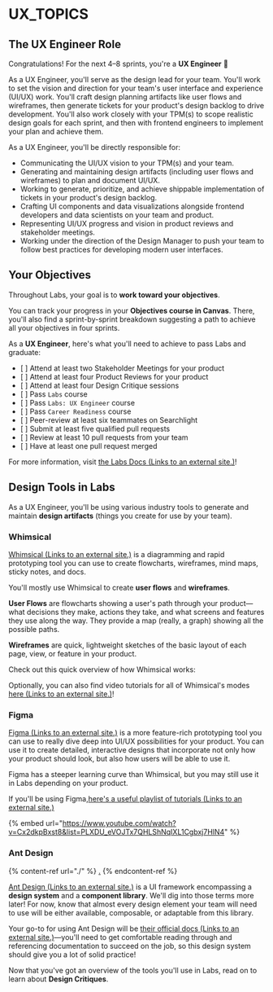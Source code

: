 # UX_TOPICS



## The UX Engineer Role

Congratulations! For the next 4–8 sprints, you're a **UX Engineer** 🎉

As a UX Engineer, you'll serve as the design lead for your team. You'll work to set the vision and direction for your team's user interface and experience (UI/UX) work. You'll craft design planning artifacts like user flows and wireframes, then generate tickets for your product's design backlog to drive development. You'll also work closely with your TPM(s) to scope realistic design goals for each sprint, and then with frontend engineers to implement your plan and achieve them.

As a UX Engineer, you'll be directly responsible for:

* Communicating the UI/UX vision to your TPM(s) and your team.
* Generating and maintaining design artifacts (including user flows and wireframes) to plan and document UI/UX.
* Working to generate, prioritize, and achieve shippable implementation of tickets in your product's design backlog.
* Crafting UI components and data visualizations alongside frontend developers and data scientists on your team and product.
* Representing UI/UX progress and vision in product reviews and stakeholder meetings.
* Working under the direction of the Design Manager to push your team to follow best practices for developing modern user interfaces.

## Your Objectives

Throughout Labs, your goal is to **work toward your objectives**.

You can track your progress in your **Objectives course in Canvas**. There, you'll also find a sprint-by-sprint breakdown suggesting a path to achieve all your objectives in four sprints.

As a **UX Engineer**, here's what you'll need to achieve to pass Labs and graduate:

* \[ ] Attend at least two Stakeholder Meetings for your product
* \[ ] Attend at least four Product Reviews for your product
* \[ ] Attend at least four Design Critique sessions
* \[ ] Pass `Labs` course
* \[ ] Pass `Labs: UX Engineer` course
* \[ ] Pass `Career Readiness` course
* \[ ] Peer-review at least six teammates on Searchlight
* \[ ] Submit at least five qualified pull requests
* \[ ] Review at least 10 pull requests from your team
* \[ ] Have at least one pull request merged

For more information, visit [the Labs Docs (Links to an external site.)](https://docs.labs.lambdaschool.com)!



## Design Tools in Labs

As a UX Engineer, you'll be using various industry tools to generate and maintain **design artifacts** (things you create for use by your team).

### Whimsical

[Whimsical (Links to an external site.)](https://whimsical.com) is a diagramming and rapid prototyping tool you can use to create flowcharts, wireframes, mind maps, sticky notes, and docs.

You'll mostly use Whimsical to create **user flows** and **wireframes**.

**User Flows** are flowcharts showing a user's path through your product—what decisions they make, actions they take, and what screens and features they use along the way. They provide a map (really, a graph) showing all the possible paths.

**Wireframes** are quick, lightweight sketches of the basic layout of each page, view, or feature in your product.

Check out this quick overview of how Whimsical works:

Optionally, you can also find video tutorials for all of Whimsical's modes [here (Links to an external site.)](https://whimsical.com/whimsical-video-tutorials-Log31dDEDGwf65tBPf24fp)!

### Figma

[Figma (Links to an external site.)](https://www.figma.com) is a more feature-rich prototyping tool you can use to really dive deep into UI/UX possibilities for your product. You can use it to create detailed, interactive designs that incorporate not only how your product should look, but also how users will be able to use it.

Figma has a steeper learning curve than Whimsical, but you may still use it in Labs depending on your product.

If you'll be using Figma,[here's a useful playlist of tutorials (Links to an external site.)](https://www.youtube.com/watch?v=Cx2dkpBxst8\&list=PLXDU_eVOJTx7QHLShNqIXL1Cgbxj7HlN4)



{% embed url="https://www.youtube.com/watch?v=Cx2dkpBxst8&list=PLXDU_eVOJTx7QHLShNqIXL1Cgbxj7HlN4" %}





### Ant Design

{% content-ref url="./" %}
[.](./)
{% endcontent-ref %}

[Ant Design (Links to an external site.)](https://ant.design) is a UI framework encompassing a **design system** and a **component library**. We'll dig into those terms more later! For now, know that almost every design element your team will need to use will be either available, composable, or adaptable from this library.

Your go-to for using Ant Design will be [their official docs (Links to an external site.)](https://ant.design/docs/react/introduce)—you'll need to get comfortable reading through and referencing documentation to succeed on the job, so this design system should give you a lot of solid practice!

Now that you've got an overview of the tools you'll use in Labs, read on to learn about **Design Critiques**.
